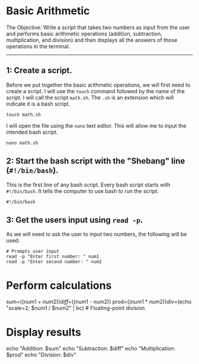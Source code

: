 # Basic Arithmetic

The Objective: Write a script that takes two numbers as input from the user and performs basic arithmetic operations (addition, subtraction, multiplication, and division) and then displays all the answers of those operations in the terminal. 

---

## 1: Create a script.
Before we put together the basic arithmetic operations, we will first need to create a script. I will use the `touch` command followed by the name of the script. I will call the script `math.sh`. The `.sh` is an extension which will indicate it is a bash script.
```
touch math.sh
```
I will open the file using the `nano` text editor. This will allow me to input the intended bash script.
```
nano math.sh
```

## 2: Start the bash script with the "Shebang" line (`#!/bin/bash`).
This is the first line of any bash script. Every bash script starts with `#!/bin/bash`. It tells the computer to use bash to run the script. 
```
#!/bin/bash
```

## 3: Get the users input using `read -p`.
As we will need to ask the user to input two numbers, the following will be used:

```
# Prompts user input
read -p "Enter first number: " num1
read -p "Enter second number: " num2
```

# Perform calculations
sum=$((num1 + num2))
diff=$((num1 - num2))
prod=$((num1 * num2))
div=$(echo "scale=2; $num1 / $num2" | bc)  # Floating-point division

# Display results
echo "Addition: $sum"
echo "Subtraction: $diff"
echo "Multiplication: $prod"
echo "Division: $div"
